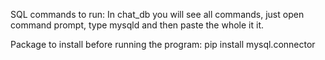SQL commands to run:
In chat_db you will see all commands, just open command prompt, type mysqld and then paste the whole it it.

Package to install before running the program:
pip install mysql.connector